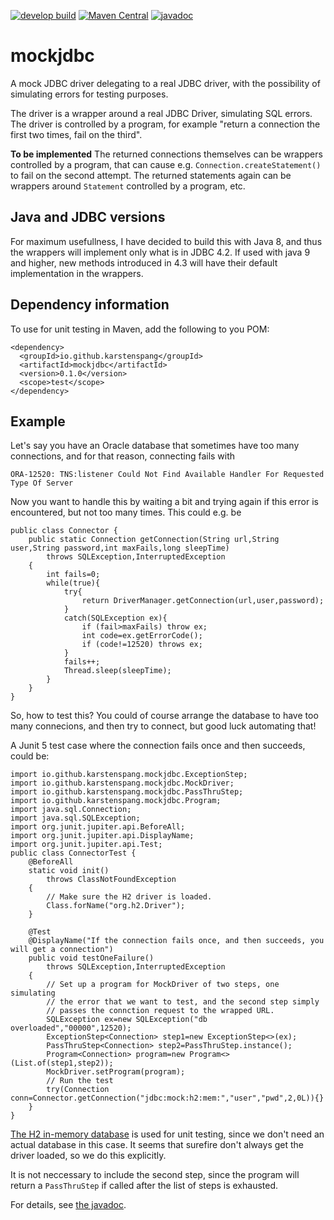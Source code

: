 [![develop build](https://github.com/karstenspang/mockjdbc/actions/workflows/maven.yml/badge.svg?branch=develop)](https://github.com/karstenspang/mockjdbc/actions/workflows/maven.yml?query=branch%3Adevelop)
[![Maven Central](https://maven-badges.herokuapp.com/maven-central/io.github.karstenspang/mockjdbc/badge.svg)](https://maven-badges.herokuapp.com/maven-central/io.github.karstenspang/mockjdbc)
[![javadoc](https://javadoc.io/badge2/io.github.karstenspang/mockjdbc/javadoc.svg)](https://javadoc.io/doc/io.github.karstenspang/mockjdbc)

# mockjdbc
A mock JDBC driver delegating to a real JDBC driver, with the
possibility of simulating errors for testing purposes.

The driver is a wrapper around a real JDBC Driver, simulating SQL errors.
The driver is controlled by a program, for example
"return a connection the first two times, fail on the third".

**To be implemented**
The returned connections themselves can be wrappers controlled by
a program, that can cause e.g. `Connection.createStatement()`
to fail on the second attempt. The returned statements again
can be wrappers around `Statement` controlled by a program, etc.

## Java and JDBC versions
For maximum usefullness,
I have decided to build this with Java 8, and thus the wrappers
will implement only what is in JDBC 4.2. If used with java 9 and
higher, new methods introduced in 4.3 will have their default
implementation in the wrappers.

## Dependency information
To use for unit testing in Maven, add the following to you POM:
```
<dependency>
  <groupId>io.github.karstenspang</groupId>
  <artifactId>mockjdbc</artifactId>
  <version>0.1.0</version>
  <scope>test</scope>
</dependency>
```
## Example
Let's say you have an Oracle database that sometimes have too many
connections, and for that reason, connecting fails with
```
ORA-12520: TNS:listener Could Not Find Available Handler For Requested Type Of Server
```
Now you want to handle this by waiting a bit and trying again if this error
is encountered, but not too many times. This could e.g. be
```
public class Connector {
    public static Connection getConnection(String url,String user,String password,int maxFails,long sleepTime)
        throws SQLException,InterruptedException
    {
        int fails=0;
        while(true){
            try{
                return DriverManager.getConnection(url,user,password);
            }
            catch(SQLException ex){
                if (fail>maxFails) throw ex;
                int code=ex.getErrorCode();
                if (code!=12520) throws ex;
            }
            fails++;
            Thread.sleep(sleepTime);
        }
    }
}
```
So, how to test this? You could of course arrange the database to have too
many connecions, and then try to connect, but good luck automating that!

A Junit 5 test case where the connection fails once and then
succeeds, could be:
```
import io.github.karstenspang.mockjdbc.ExceptionStep;
import io.github.karstenspang.mockjdbc.MockDriver;
import io.github.karstenspang.mockjdbc.PassThruStep;
import io.github.karstenspang.mockjdbc.Program;
import java.sql.Connection;
import java.sql.SQLException;
import org.junit.jupiter.api.BeforeAll;
import org.junit.jupiter.api.DisplayName;
import org.junit.jupiter.api.Test;
public class ConnectorTest {
    @BeforeAll
    static void init()
        throws ClassNotFoundException
    {
        // Make sure the H2 driver is loaded.
        Class.forName("org.h2.Driver");
    }
    
    @Test
    @DisplayName("If the connection fails once, and then succeeds, you will get a connection")
    public void testOneFailure()
        throws SQLException,InterruptedException
    {
        // Set up a program for MockDriver of two steps, one simulating
        // the error that we want to test, and the second step simply
        // passes the connction request to the wrapped URL.
        SQLException ex=new SQLException("db overloaded","00000",12520);
        ExceptionStep<Connection> step1=new ExceptionStep<>(ex);
        PassThruStep<Connection> step2=PassThruStep.instance();
        Program<Connection> program=new Program<>(List.of(step1,step2));
        MockDriver.setProgram(program);
        // Run the test
        try(Connection conn=Connector.getConnection("jdbc:mock:h2:mem:","user","pwd",2,0L)){}
    }
}
```
[The H2 in-memory database](https://www.h2database.com/)
is used for unit testing, since we don't need
an actual database in this case. It seems that surefire don't always get
the driver loaded, so we do this explicitly.

It is not neccessary to include the second step, since the program will
return a `PassThruStep` if called after the list of steps is exhausted.

For details, see [the javadoc](https://javadoc.io/doc/io.github.karstenspang/mockjdbc).

